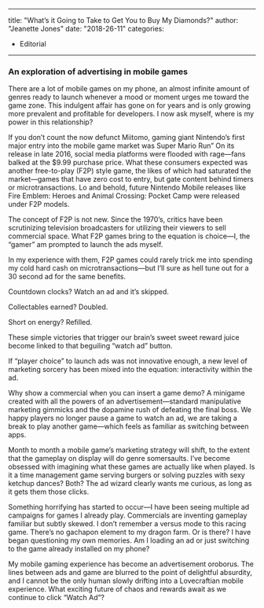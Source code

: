 
---
title: "What’s it Going to Take to Get You to Buy My Diamonds?"
author: "Jeanette Jones"
date: "2018-26-11"
categories:
- Editorial
---

### An exploration of advertising in mobile games

There are a lot of mobile games on my phone, an almost infinite amount of genres ready to launch whenever a mood or moment urges me toward the game zone. This indulgent affair has gone on for years and is only growing more prevalent and profitable for developers. I now ask myself, where is my power in this relationship?

If you don’t count the now defunct Miitomo, gaming giant Nintendo’s first major entry into the mobile game market was Super Mario Run” On its release in late 2016, social media platforms were flooded with rage—fans balked at the $9.99 purchase price. What these consumers expected was another free-to-play (F2P) style game, the likes of which had saturated the market—games that have zero cost to entry, but gate content behind timers or microtransactions. Lo and behold, future Nintendo Mobile releases like Fire Emblem: Heroes and Animal Crossing: Pocket Camp were released under F2P models.

The concept of F2P is not new. Since the 1970’s, critics have been scrutinizing television broadcasters for utilizing their viewers to sell commercial space. What F2P games bring to the equation is choice—I, the “gamer” am prompted to launch the ads myself. 

In my experience with them, F2P games could rarely trick me into spending my cold hard cash on microtransactions—but I’ll sure as hell tune out for a 30 second ad for the same benefits.

Countdown clocks? Watch an ad and it’s skipped.

Collectables earned? Doubled. 

Short on energy? Refilled. 

These simple victories that trigger our brain’s sweet sweet reward juice become linked to that beguiling “watch ad” button.

If “player choice” to launch ads was not innovative enough, a new level of marketing sorcery has been mixed into the equation: interactivity within the ad.

Why show a commercial when you can insert a game demo? A minigame created with all the powers of an advertisement—standard manipulative marketing gimmicks and the dopamine rush of defeating the final boss. We happy players no longer pause a game to watch an ad, we are taking a break to play another game—which feels as familiar as switching between apps.

Month to month a mobile game’s marketing strategy will shift, to the extent that the gameplay on display will do genre somersaults. I’ve become obsessed with imagining what these games are actually like when played. Is it a time management game serving burgers or solving puzzles with sexy ketchup dances? Both? The ad wizard clearly wants me curious, as long as it gets them those clicks.

Something horrifying has started to occur—I have been seeing multiple ad campaigns for games I already play. Commercials are inventing gameplay familiar but subtly skewed. I don’t remember a versus mode to this racing game. There’s no gachapon element to my dragon farm. Or is there? I have began questioning my own memories. Am I loading an ad or just switching to the game already installed on my phone?

My mobile gaming experience has become an advertisement oroborus. The lines between ads and game are blurred to the point of delightful absurdity, and I cannot be the only human slowly drifting into a Lovecraftian mobile experience. What exciting future of chaos and rewards await as we continue to click “Watch Ad”?
